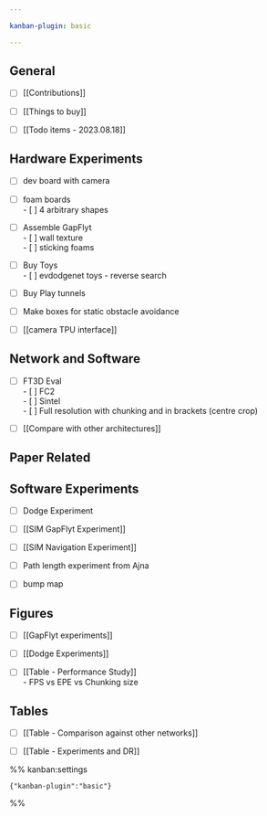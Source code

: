 ```yaml
---

kanban-plugin: basic

---
```


## General

- [ ] [[Contributions]]
- [ ] [[Things to buy]]
- [ ] [[Todo items - 2023.08.18]]


## Hardware Experiments

- [ ] dev board with camera
- [ ] foam boards <br>- [ ] 4 arbitrary shapes
- [ ] Assemble GapFlyt<br>- [ ] wall texture<br>- [ ] sticking foams
- [ ] Buy Toys<br>- [ ] evdodgenet toys - reverse search
- [ ] Buy Play tunnels
- [ ] Make boxes for static obstacle avoidance
- [ ] [[camera TPU interface]]


## Network and Software

- [ ] FT3D Eval<br>- [ ] FC2<br>- [ ] Sintel<br>- [ ] Full resolution with chunking and in brackets (centre crop)
- [ ] [[Compare with other architectures]]


## Paper Related



## Software Experiments

- [ ] Dodge Experiment
- [ ] [[SIM GapFlyt Experiment]]
- [ ] [[SIM Navigation Experiment]]
- [ ] Path length experiment from Ajna
- [ ] bump map


## Figures

- [ ] [[GapFlyt experiments]]
- [ ] [[Dodge Experiments]]
- [ ] [[Table - Performance Study]]<br>- FPS vs EPE vs Chunking size


## Tables

- [ ] [[Table - Comparison against other networks]]
- [ ] [[Table - Experiments and DR]]




%% kanban:settings
```
{"kanban-plugin":"basic"}
```
%%